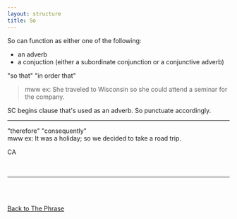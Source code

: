 ```yaml
---
layout: structure
title: So
---
```



So can function as either one of the following:  
* an adverb  
* a conjuction (either a subordinate conjunction or a conjunctive adverb)  

"so that"  "in order that"  

>mww ex: She traveled to Wisconsin so she could attend a seminar for the company.  

SC begins clause that's used as an adverb. So punctuate accordingly.  

----------------  


"therefore"  "consequently"  
mww ex: It was a holiday; so we decided to take a road trip.  

CA  
<br/>
<br/>

---

<br/>
<br/>

[Back to The Phrase]({{site.baseurl}}/structures/the-phrase)
